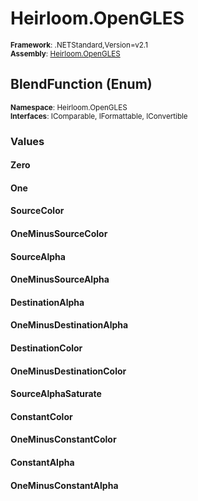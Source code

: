 # Heirloom.OpenGLES

<small>**Framework**: .NETStandard,Version=v2.1</small>  
<small>**Assembly**: [Heirloom.OpenGLES](../heirloom.opengles/heirloom.opengles.md)</small>  

## BlendFunction (Enum)
<small>**Namespace**: Heirloom.OpenGLES</sub></small>  
<small>**Interfaces**: IComparable, IFormattable, IConvertible</small>  

### Values

#### Zero


#### One


#### SourceColor


#### OneMinusSourceColor


#### SourceAlpha


#### OneMinusSourceAlpha


#### DestinationAlpha


#### OneMinusDestinationAlpha


#### DestinationColor


#### OneMinusDestinationColor


#### SourceAlphaSaturate


#### ConstantColor


#### OneMinusConstantColor


#### ConstantAlpha


#### OneMinusConstantAlpha


